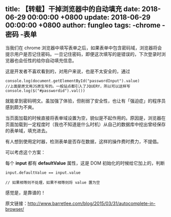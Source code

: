 title: 【转载】干掉浏览器中的自动填充
date: 2018-06-29 00:00:00 +0800
update: 2018-06-29 00:00:00 +0800
author: fungleo
tags:
    -chrome
    -密码
    -表单
---

当我们在 chrome 浏览器中填写表单之后，如果表单中包含密码域，浏览器将会提示用户是否记住密码。一旦记住密码，即便这次填写的是错误的，下次登录时浏览器也会任性的给你自动填充信息。

这是开发者不喜欢看到的，对用户来说，也是不太安全的，通过
```
console.log(document.getElementById("passwordInput").value)
//上面是原文用JS原生写的。一般站点都引入了JQUERY，所以可以这样写
console.log($("#passwordid").val())
```

就能拿到密码明文。虽加强了体验，但削弱了安全性，也让有「强迫症」的程序员感到颇为不爽。

当页面加载的时候直接将表单域设置为空，貌似是不起作用的。原因是，浏览器在页面加载到一定程度时（我也不知道是什么时机）从自己的数据库中挖出曾经保存的表单域，填充进去。

有人想到使用定时器，检测表单是否存在数据，这样的操作费时费力，不提倡。

可以考虑这个方案：

每个 **input** 都有 **defaultValue** 属性，这是 DOM 初始化的时候给它加上的，判断
```
input.defaultValue == input.value  

// 如果相等则不处理，如果不相等则将 value 置为空
```
感觉是，是靠谱的！

原文链接：http://www.barretlee.com/blog/2015/03/31/autocomplete-in-browser/